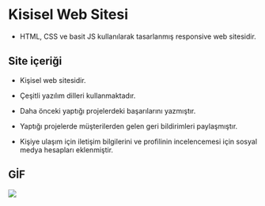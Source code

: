 # Kisisel Web Sitesi

- HTML, CSS ve basit JS kullanılarak tasarlanmış responsive web sitesidir.

## Site içeriği

- Kişisel web sitesidir.

- Çeşitli yazılım dilleri kullanmaktadır.

- Daha önceki yaptığı projelerdeki başarılarını yazmıştır.

- Yaptığı projelerde müşterilerden gelen geri bildirimleri paylaşmıştır.

- Kişiye ulaşım için iletişim bilgilerini ve profilinin incelencemesi için sosyal medya hesapları eklenmiştir.

## GİF

<img src="images/Burak Kaplan.gif">